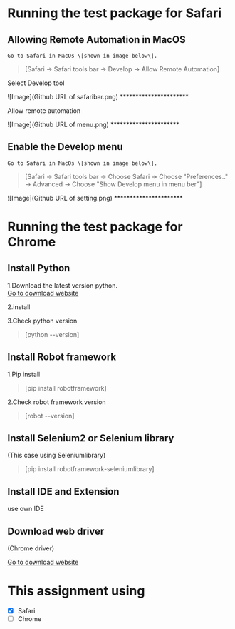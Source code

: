 # Running the test package for Safari
## Allowing Remote Automation in MacOS 

    Go to Safari in MacOs \[shown in image below\].

>[Safari -> Safari tools bar -> Develop -> Allow Remote Automation]

Select Develop tool

![Image](Github URL of safaribar.png) **********************

Allow remote automation

![Image](Github URL of menu.png) **********************



## Enable the Develop menu

    Go to Safari in MacOs \[shown in image below\].

>[Safari -> Safari tools bar -> Choose Safari -> Choose "Preferences.." -> Advanced -> Choose "Show Develop menu in menu ber"]

![Image](Github URL of setting.png) **********************

# Running the test package for Chrome
## Install Python
1.Download the latest version python.  
    [Go to download website](https://www.python.org/downloads/)

2.install

3.Check python version
>[python --version]
## Install Robot framework
1.Pip install
>[pip install robotframework]

2.Check robot framework version
>[robot --version]
## Install Selenium2 or Selenium library
(This case using Seleniumlibrary)
>[pip install robotframework-seleniumlibrary]
## Install IDE and Extension
use own IDE
## Download web driver
(Chrome driver)

[Go to download website](https://chromedriver.chromium.org/downloads)

# This assignment using
- [x] Safari
- [ ] Chrome
